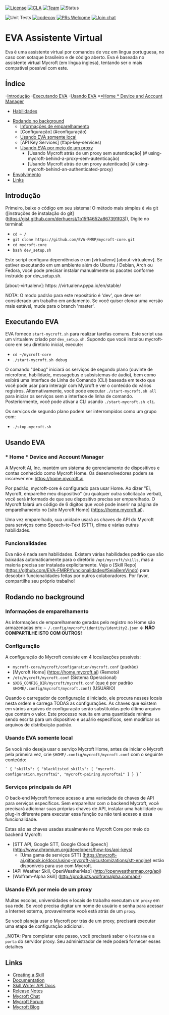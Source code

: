 [![License](https://img.shields.io/badge/License-Apache%202.0-blue.svg)](LICENSE.md) 
[![CLA](https://img.shields.io/badge/CLA%3F-Required-blue.svg)](https://mycroft.ai/cla) 
[![Team](https://img.shields.io/badge/Team-Mycroft_Core-violetblue.svg)](https://github.com/MycroftAI/contributors/blob/master/team/Mycroft%20Core.md) 
![Status](https://img.shields.io/badge/-Production_ready-green.svg)

![Unit Tests](https://github.com/mycroftai/mycroft-core/workflows/Unit%20Tests/badge.svg)
[![codecov](https://codecov.io/gh/MycroftAI/mycroft-core/branch/dev/graph/badge.svg?token=zQzRlkXxAr)](https://codecov.io/gh/MycroftAI/mycroft-core)
[![PRs Welcome](https://img.shields.io/badge/PRs-welcome-brightgreen.svg)](http://makeapullrequest.com)
[![Join chat](https://img.shields.io/badge/Mattermost-join_chat-brightgreen.svg)](https://chat.mycroft.ai)

# EVA Assistente Virtual

Eva é uma assistente virtual por comandos de voz em lingua portuguesa, no caso com sotaque brasileiro
e de código aberto. Eva é baseada no assistente virtual Mycroft (em língua inglesa), tentando ser o mais compatível possível com este.  
## Índice

-[Introdução](#introdução)
-[Executando EVA](#executando-eva)
-[Usando EVA](#usando-eva)
   *[*Home * Device and Account Manager](#home-device-and-account-manager)
   * [Habilidades](#habilidades)
- [Rodando no background](#Rodando-no-background)
   * [Informações de emparelhamento](#informações-de-emparelhamento)
   * [Configuração] (#configuração)
   * [Usando EVA somente local](#Usando-EVA-somente-local)
   * [API Key Services] (#api-key-services)
   * [Usando EVA por meio de um proxy](#[Usando-EVA-por-meio-de-um-proxy)
     + [Usando Mycroft atrás de um proxy sem autenticação] (# using-mycroft-behind-a-proxy-sem-autenticação)
     + [Usando Mycroft atrás de um proxy autenticado] (# using-mycroft-behind-an-authenticated-proxy)
- [Envolvimento](#envolvimento)
- [Links](#links)

## Introdução

Primeiro, baixe o código em seu sistema! O método mais simples é via git ([instruções de instalação do git] (https://gist.github.com/derhuerst/1b15ff4652a867391f03)), 
Digite no terminal:
- `cd ~ /`
- `git clone https://github.com/EVA-FMRP/mycroft-core.git`
- `cd mycroft-core`
- `bash dev_setup.sh`


Este script configura dependências e um [virtualenv] [about-virtualenv]. Se estiver executando em um ambiente além do Ubuntu / Debian, Arch ou Fedora, você pode precisar instalar manualmente os pacotes conforme instruído por dev_setup.sh.

[about-virtualenv]: https: //virtualenv.pypa.io/en/stable/

NOTA: O modo padrão para este repositório é 'dev', que deve ser considerado um trabalho em andamento. Se você quiser clonar uma versão mais estável, mude para o branch 'master'.

## Executando EVA

EVA fornece `start-mycroft.sh` para realizar tarefas comuns. Este script usa um virtualenv criado por `dev_setup.sh`. Supondo que você instalou mycroft-core em seu diretório inicial, execute:

- `cd ~/mycroft-core`
- `./start-mycroft.sh debug`

O comando "debug" iniciará os serviços de segundo plano (ouvinte de microfone, habilidade, messagebus e subsistemas de áudio), bem como exibirá uma Interface de Linha de Comando (CLI) baseada em texto que você pode usar para interagir com Mycroft e ver o conteúdo do vários registros. Alternativamente, você pode executar `./start-mycroft.sh all` para iniciar os serviços sem a interface de linha de comando. Posteriormente, você pode ativar a CLI usando `./start-mycroft.sh cli`.

Os serviços de segundo plano podem ser interrompidos como um grupo com:
- `./stop-mycroft.sh`

## Usando EVA

### * Home * Device and Account Manager
A Mycroft AI, Inc. mantém um sistema de gerenciamento de dispositivos e contas conhecido como Mycroft Home. Os desenvolvedores podem se inscrever em: https://home.mycroft.ai

Por padrão, mycroft-core é configurado para usar Home. Ao dizer "Ei, Mycroft, emparelhe meu dispositivo" (ou qualquer outra solicitação verbal), você será informado de que seu dispositivo precisa ser emparelhado. O Mycroft falará um código de 6 dígitos que você pode inserir na página de emparelhamento no [site Mycroft Home] (https://home.mycroft.ai).

Uma vez emparelhado, sua unidade usará as chaves de API do Mycroft para serviços como Speech-to-Text (STT), clima e várias outras habilidades.

### Funcionalidades

Eva não é nada sem habilidades. Existem várias habilidades padrão que são baixadas automaticamente para o diretório `/opt/mycroft/skills`, mas a maioria precisa ser instalada explicitamente. Veja o [Skill Repo] (https://github.com/EVA-FMRP/funcionalidades#SejaBemVindo) para descobrir funcionalidades feitas por outros colaboradores. Por favor, compartilhe seu próprio trabalho!

## Rodando no background

### Informações de emparelhamento
As informações de emparelhamento geradas pelo registro no Home são armazenadas em:
`~ /.config/mycroft/identity/identity2.json` <b> <- NÃO COMPARTILHE ISTO COM OUTROS! </b>

### Configuração
A configuração do Mycroft consiste em 4 localizações possíveis:
- `mycroft-core/mycroft/configuration/mycroft.conf` (padrão)
- [Mycroft Home] (https://home.mycroft.ai) (Remoto)
- `/etc/mycroft/mycroft.conf` (Sistema Operacional)
- `$XDG_CONFIG_DIR/mycroft/mycroft.conf` (que é por padrão` $HOME/.config/mycroft/mycroft.conf`) (USUÁRIO)

Quando o carregador de configuração é iniciado, ele procura nesses locais nesta ordem e carrega TODAS as configurações. As chaves que existem em vários arquivos de configuração serão substituídas pelo último arquivo que contém o valor. Este processo resulta em uma quantidade mínima sendo escrita para um dispositivo e usuário específicos, sem modificar os arquivos de distribuição padrão.

### Usando EVA somente local

Se você não deseja usar o serviço Mycroft Home, antes de iniciar o Mycroft pela primeira vez, crie `$HOME/.config/mycroft/mycroft.conf` com o seguinte conteúdo:

`` `
{
  "skills": {
    "blacklisted_skills": [
      "mycroft-configuration.mycroftai",
      "mycroft-pairing.mycroftai"
    ]
  }
}
`` `

### Serviços principais de API

O back-end Mycroft fornece acesso a uma variedade de chaves de API para serviços específicos. Sem emparelhar com o backend Mycroft, você precisará adicionar suas próprias chaves de API, instalar uma habilidade ou plug-in diferente para executar essa função ou não terá acesso a essa funcionalidade.

Estas são as chaves usadas atualmente no Mycroft Core por meio do backend Mycroft:

- [STT API, Google STT, Google Cloud Speech] (http://www.chromium.org/developers/how-tos/api-keys)
  - [Uma gama de serviços STT] (https://mycroft-ai.gitbook.io/docs/using-mycroft-ai/customizations/stt-engine) estão disponíveis para uso com Mycroft.
- [API Weather Skill, OpenWeatherMap] (http://openweathermap.org/api)
- [Wolfram-Alpha Skill] (http://products.wolframalpha.com/api/)


### Usando EVA por meio de um proxy

Muitas escolas, universidades e locais de trabalho executam um `proxy` em sua rede. Se você precisa digitar um nome de usuário e senha para acessar a Internet externa, provavelmente você está atrás de um `proxy`.

Se você planeja usar o Mycroft por trás de um proxy, precisará executar uma etapa de configuração adicional.

_NOTA: Para completar este passo, você precisará saber o `hostname` e a` porta` do servidor proxy. Seu administrador de rede poderá fornecer esses detalhes

 ## Links
* [Creating a Skill](https://mycroft-ai.gitbook.io/docs/skill-development/your-first-skill)
* [Documentation](https://docs.mycroft.ai)
* [Skill Writer API Docs](https://mycroft-core.readthedocs.io/en/master/)
* [Release Notes](https://github.com/MycroftAI/mycroft-core/releases)
* [Mycroft Chat](https://chat.mycroft.ai)
* [Mycroft Forum](https://community.mycroft.ai)
* [Mycroft Blog](https://mycroft.ai/blog)
